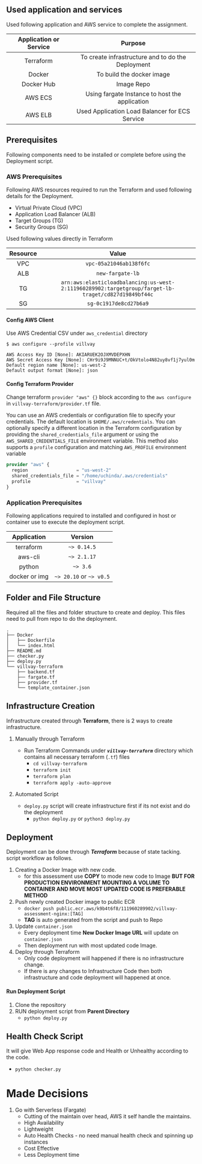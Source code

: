 ## Used application and services

Used following application and AWS service to complete the assignment.

| Application or Service | Purpose |
| :---------------------:|:-------:|
| Terraform | To create infrastructure and to do the Deployment |
| Docker | To build the docker image |
| Docker Hub | Image Repo |
| AWS ECS | Using fargate Instance to host the application |
| AWS ELB | Used Application Load Balancer for ECS Service |

## Prerequisites

Following components need to be installed or complete before using the Deployment script.

### AWS Prerequisites

Following AWS resources required to run the Terraform and used following details for the Deployment.

- Virtual Private Cloud (VPC)
- Application Load Balancer (ALB)
- Target Groups (TG)
- Security Groups (SG)

Used following values directly in Terraform

| Resource | Value |
| :---: | :---: |
| VPC | `vpc-05a21046ab138f6fc` |
| ALB | `new-fargate-lb` |
| TG | `arn:aws:elasticloadbalancing:us-west-2:111960289902:targetgroup/farget-lb-traget/cd827d19849bf44c` |
| SG | `sg-0c1917de8cd27b6a9` |


#### Config AWS Client

Use AWS Credential CSV under `aws_credential` directory
```shell
$ aws configure --profile villvay

AWS Access Key ID [None]: AKIARUEK2OJXMVDEPXHN
AWS Secret Access Key [None]: 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
Default region name [None]: us-west-2
Default output format [None]: json
```

#### Config Terraform Provider

Change terraform `provider "aws" {}` block according to the `aws configure` in `villvay-terraform/provider.tf` file.

You can use an AWS credentials or configuration file to specify your credentials. The default location is `$HOME/.aws/credentials`. You can optionally specify a different location in the Terraform configuration by providing the `shared_credentials_file` argument or using the `AWS_SHARED_CREDENTIALS_FILE` environment variable. This method also supports a `profile` configuration and matching `AWS_PROFILE` environment variable

```terraform
provider "aws" {
  region                  = "us-west-2"
  shared_credentials_file = "/home/uchinda/.aws/credentials"
  profile                 = "villvay"
}
```

### Application Prerequisites

Following applications required to installed and configured in host or container use to execute the deployment script.

| Application | Version |
| :---: | :---: |
| terraform | `~> 0.14.5` |
| aws-cli | `~> 2.1.17` |
| python | `~> 3.6` |
| docker or img | `~> 20.10` or `~> v0.5` | 

## Folder and File Structure

Required all the files and folder structure to create and deploy. This files need to pull from repo to do the deployment.
```shell
.
├── Docker
│   ├── Dockerfile
│   └── index.html
├── README.md
├── checker.py
├── deploy.py
└── villvay-terraform
    ├── backend.tf
    ├── fargate.tf
    ├── provider.tf
    └── template_container.json
```

## Infrastructure Creation

Infrastructure created through **Terraform**, there is 2 ways to create infrastructure.
1. Manually through Terraform
   - Run Terraform Commands under ***`villvay-terraform`*** directory which contains all necessary terraform (`.tf`) files
       - `cd villvay-terraform`
       - `terraform init`
       - `terraform plan`
       - `terraform apply -auto-approve`

2. Automated Script
   - `deploy.py` script will create infrastructure first if its not exist and do the deployment
       - `python deploy.py` or `python3 deploy.py`

## Deployment

Deployment can be done through ***Terraform*** because of state tacking. script workflow as follows.
   1. Creating a Docker Image with new code.
       - for this assessment use **COPY** to mode new code to Image **BUT FOR PRODUCTION ENVIRONMENT MOUNTING A VOLUME TO CONTAINER AND MOVE MOST UPDATED CODE IS PREFERABLE METHOD**
   2. Push newly created Docker image to public ECR
       - `docker push public.ecr.aws/k9b4t6f8/111960289902/villvay-assessment-nginx:[TAG]`
       - **TAG** is auto generated from the script and push to Repo
   3. Update `container.json`
      - Every deployment time **New Docker Image URL** will update on `container.json`
      - Then deployment run with most updated code Image.
   4. Deploy through Terraform
      - Only code deployment will happened if there is no infrastructure change.
      - If there is any changes to Infrastructure Code then both infrastructure and code deployment will happened at once.

#### Run Deployment Script
   1. Clone the repository
   2. RUN deployment script from **Parent Directory**
      -  `python deploy.py`


## Health Check Script

It will give Web App response code and Health or Unhealthy according to the code.
   - `python checker.py`

# Made Decisions
   1. Go with Serverless (Fargate)
      - Cutting of the maintain over head, AWS it self handle the maintains.
      - High Availability
      - Lightweight
      - Auto Health Checks - no need manual health check and spinning up instances
      - Cost Effective
      - Less Deployment time
